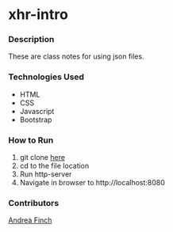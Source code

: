 # xhr-intro

### Description
These are class notes for using json files.

### Technologies Used
- HTML
- CSS
- Javascript
- Bootstrap

### How to Run
1. git clone [here](https://github.com/aefinch/xhr-intro)
1. cd to the file location
1. Run http-server
1. Navigate in browser to http://localhost:8080

### Contributors
[Andrea Finch](https://github.com/aefinch)

